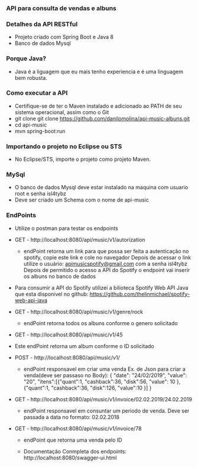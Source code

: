 ### API para consulta de vendas e albuns

### Detalhes da API RESTful
* Projeto criado com Spring Boot e Java 8
* Banco de dados Mysql

### Porque Java?
 * Java é a liguagem que eu mais tenho experiencia e é uma linguagem bem robusta.
 
### Como executar a API
* Certifique-se de ter o Maven instalado e adicionado ao PATH de seu sistema operacional, assim como o Git
* git clone git clone https://github.com/danilomolina/api-music-albuns.git
* cd api-music
* mvn spring-boot:run

### Importando o projeto no Eclipse ou STS
* No Eclipse/STS, importe o projeto como projeto Maven.

### MySql
 * O banco de dados Mysql deve estar instalado na maquina com usuario root e senha isl4tybz
 * Deve ser criado um Schema com o nome de api-music
 
### EndPoints
 * Utilize o postman para testar os endpoints
 
 * GET - http://localhost:8080/api/music/v1/autorization
   * endPoint retorna um link para que possa ser feita a autenticação no spotify, copie este link e cole no navegador
   Depois de acessar o link utilize o usuário: apimusicspotify@gmail.com com a senha isl4tybz
   Depois de permitido o acesso a API do Spotify o endpoint vai inserir os albuns no banco de dados
   
  * Para consumir a API do Spotify utilizei a bilioteca Spotify Web API Java que esta disponivel no github: 
    https://github.com/thelinmichael/spotify-web-api-java
    
 * GET - http://localhost:8080/api/music/v1/genre/rock
   * endPoint retorna todos os albuns conforme o genero solicitado
   
  * GET - http://localhost:8080/api/music/v1/45
   * Este endPoint retorna um album conforme o ID solicitado
   
 * POST - http://localhost:8080/api/music/v1/
   * endPoint responsavel em criar uma venda
   Ex. de Json para criar a venda(deve ser passaso no Body):
   {
	"date": "24/02/2019",
	"value": "20",
	"itens":[{"quant":1, "cashback":36, "disk":56, "value": 10 }, {"quant":1, "cashback":36, "disk":126, "value":10 }]
   }
   
 * GET - http://localhost:8080/api/music/v1/invoice/02.02.2019/24.02.2019
   * endPoint responsavel em consuntar um periodo de venda. Deve ser passada a data no formato: 02.02.2018
   
 * GET - http://localhost:8080/api/music/v1/invoice/78
   * endPoint que retorna uma venda pelo ID
   
   * Documentação Conmpleta dos endpoints: http://localhost:8080/swagger-ui.html
  
